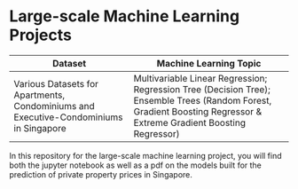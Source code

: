 # Large-scale Machine Learning Projects

| Dataset | Machine Learning Topic |
| --- | --- |
| Various Datasets for Apartments, Condominiums and Executive-Condominiums in Singapore | Multivariable Linear Regression; Regression Tree (Decision Tree); Ensemble Trees (Random Forest, Gradient Boosting Regressor & Extreme Gradient Boosting Regressor) |

In this repository for the large-scale machine learning project, you will find both the jupyter notebook as well as a pdf on the models built for the prediction of private property prices in Singapore.
